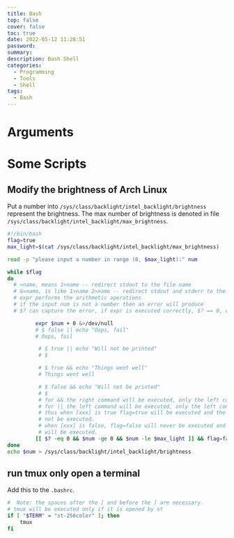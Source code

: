 ```yaml
---
title: Bash
top: false
cover: false
toc: true
date: 2022-05-12 11:28:51
password:
summary:
description: Bash Shell
categories:
  - Programming
  - Tools
  - Shell
tags:
  - Bash
---
```


# Arguments

# Some Scripts

## Modify the brightness of Arch Linux

Put a number into `/sys/class/backlight/intel_backlight/brightness` represent
the brightness. The max number of brightness is denoted in file
`/sys/class/backlight/intel_backlight/max_brightness`.

```bash
#!/bin/bash
flag=true
max_light=$(cat /sys/class/backlight/intel_backlight/max_brightness)

read -p "please input a number in range (0, $max_light):" num

while $flag
do
  # >name, means 1>name -- redirect stdout to the file name
  # &>name, is like 1>name 2>name -- redirect stdout and stderr to the file name (however, name is only opened once; if you actually wrote 1>name 2>name, it'd try to open name twice and perhaps malfunction.)
  # expr performs the arithmetic operations
  # if the input num is not a number then an error will produce
  # $? can capture the error, if expr is executed correctly, $? == 0, else it is the number represent the error type.

         expr $num + 0 &>/dev/null
         # $ false || echo "Oops, fail"
         # Oops, fail

          # $ true || echo "Will not be printed"
          # $

          # $ true && echo "Things went well"
          # Things went well

          # $ false && echo "Will not be printed"
          # $
          # for && the right command will be executed, only the left command is true
          # for || the left command will be executed, only the left command is false
          # thus when [xxx] is true flag=true will be executed and the last command will
          # not be executed.
          # when [xxx] is false, flag=false will never be executed and the last command
          # will be executed.
         [[ $? -eq 0 && $num -ge 0 && $num -le $max_light ]] && flag=false || read -p "please input a number in range (0, $max_light):" num
done
echo $num > /sys/class/backlight/intel_backlight/brightness
```

## run tmux only open a terminal

Add this to the `.bashrc`.

```bash
#  Note: the spaces after the [ and before the ] are necessary.
# tmux will be executed only if it is opened by st
if [ "$TERM" = "st-256color" ]; then
	tmux
fi
```
